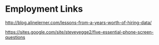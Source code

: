 # Employment Links

http://blog.alinelerner.com/lessons-from-a-years-worth-of-hiring-data/

https://sites.google.com/site/steveyegge2/five-essential-phone-screen-questions

